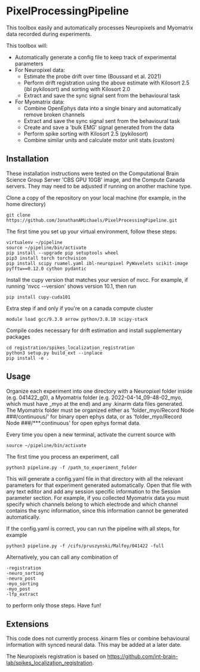 # PixelProcessingPipeline
This toolbox easily and automatically processes Neuropixels and Myomatrix data recorded during experiments.

This toolbox will:
- Automatically generate a config file to keep track of experimental parameters
- For Neuropixel data:
  - Estimate the probe drift over time (Boussard et al. 2021)
  - Perform drift registration using the above estimate with Kilosort 2.5 (ibl pykilosort) and sorting with Kilosort 2.0 
  - Extract and save the sync signal sent from the behavioural task
- For Myomatrix data:
  - Combine OpenEphys data into a single binary and automatically remove broken channels
  - Extract and save the sync signal sent from the behavioural task
  - Create and save a 'bulk EMG' signal generated from the data
  - Perform spike sorting with Kilosort 2.5 (pykilosort)
  - Combine similar units and calculate motor unit stats (custom)

## Installation
These installation instructions were tested on the Computational Brain Science Group Server 'CBS GPU 10GB' image, and the Compute Canada servers. They may need to be adjusted if running on another machine type.

Clone a copy of the repository on your local machine (for example, in the home directory)

    git clone https://github.com/JonathanAMichaels/PixelProcessingPipeline.git

The first time you set up your virtual environment, follow these steps:

    virtualenv ~/pipeline
    source ~/pipeline/bin/activate
    pip install --upgrade pip setuptools wheel
    pip3 install torch torchvision
    pip install scipy ruamel.yaml ibl-neuropixel PyWavelets scikit-image pyfftw==0.12.0 cython pydantic

Install the cupy version that matches your version of nvcc. For example, if running 'nvcc --version'
shows version 10.1, then run

    pip install cupy-cuda101

Extra step if and only if you're on a canada compute cluster

    module load gcc/9.3.0 arrow python/3.8.10 scipy-stack

Compile codes necessary for drift estimation and install supplementary packages

    cd registration/spikes_localization_registration
    python3 setup.py build_ext --inplace
    pip install -e .


## Usage
Organize each experiment into one directory with a Neuropixel folder inside (e.g. 041422_g0), a Myomatrix folder (e.g. 2022-04-14_09-48-02_myo, which must have _myo at the end) and any .kinarm data files generated.
The Myomatrix folder must be organized either as 'folder_myo/Record Node ###/continuous/' for binary open ephys data,
or as 'folder_myo/Record Node ###/***.continuous' for open ephys format data.

Every time you open a new terminal, activate the current source with

    source ~/pipeline/bin/activate

The first time you process an experiment, call

    python3 pipeline.py -f /path_to_experiment_folder

This will generate a config.yaml file in that directory with all the relevant parameters for that experiment generated automatically. Open that file with any text editor and add any session specific information to the Session parameter section. For example, if you collected Myomatrix data you must specify which channels belong to which electrode and which channel contains the sync information, since this information cannot be generated automatically.

If the config.yaml is correct, you can run the pipeline with all steps, for example

    python3 pipeline.py -f /cifs/pruszynski/Malfoy/041422 -full

Alternatively, you can call any combination of

    -registration
    -neuro_sorting
    -neuro_post
    -myo_sorting
    -myo_post
    -lfp_extract

to perform only those steps. Have fun!

## Extensions

This code does not currently process .kinarm files or combine behavioural information with synced neural data. This may be added at a later date.

The Neuropixels registration is based on https://github.com/int-brain-lab/spikes_localization_registration.

